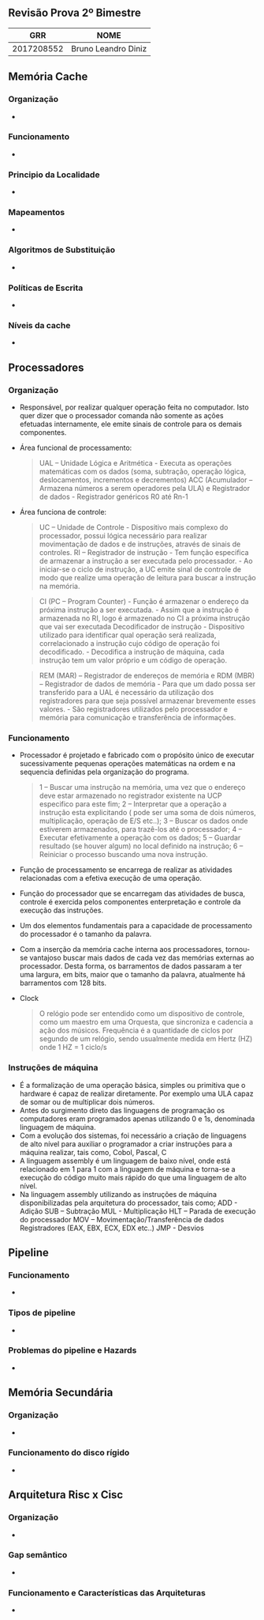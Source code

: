 ## Revisão Prova 2º Bimestre

| GRR | NOME |
| ------ | ------ |
| 2017208552 | Bruno Leandro Diniz |

## Memória Cache

### Organização
- 

### Funcionamento
- 

### Principio da Localidade
- 

### Mapeamentos
- 

### Algoritmos de Substituição
- 

### Políticas de Escrita
- 

### Níveis da cache
- 



## Processadores

### Organização
- Responsável, por realizar qualquer operação feita no computador. Isto quer dizer que o processador comanda não somente as ações efetuadas internamente, ele emite sinais de controle para os demais componentes.
- Área funcional de processamento:
    > UAL – Unidade Lógica e Aritmética
        - Executa as operações matemáticas com os dados (soma, subtração, operação lógica, deslocamentos, incrementos e decrementos)
    > ACC (Acumulador – Armazena números a serem operadores pela ULA) e Registrador de dados
        - Registrador genéricos R0 até Rn-1

- Área funciona de controle:
    > UC – Unidade de Controle
        - Dispositivo mais complexo do processador, possui lógica necessário para realizar movimentação de dados e de instruções, através de sinais de controles.
    > RI – Registrador de instrução
        - Tem função especifica de armazenar a instrução a ser executada pelo processador.
        - Ao iniciar-se o ciclo de instrução, a UC emite sinal de controle de modo que realize uma operação de leitura para buscar a instrução na memória.

    > CI (PC – Program Counter)
        - Função é armazenar o endereço da próxima instrução a ser executada.
        - Assim que a instrução é armazenada no RI, logo é armazenado no CI a próxima instrução que vai ser executada
    > Decodificador de instrução
        - Dispositivo utilizado para identificar qual operação será realizada, correlacionado a instrução cujo código de operação foi decodificado.
        - Decodifica a instrução de máquina, cada instrução tem um valor próprio e um código de operação.

    > REM (MAR) – Registrador de endereços de memória e RDM (MBR) – Registrador de dados de memória
        - Para que um dado possa ser transferido para a UAL é necessário da utilização dos registradores para que seja possível armazenar brevemente esses valores.
        - São registradores utilizados pelo processador e memória para comunicação e transferência de informações.

### Funcionamento
- Processador é projetado e fabricado com o propósito único de executar sucessivamente pequenas operações matemáticas na ordem e na sequencia definidas pela organização do programa.
    > 1 – Buscar uma instrução na memória, uma vez que o endereço deve estar armazenado no registrador existente na UCP especifico para este fim;
    > 2 – Interpretar que a operação a instrução esta explicitando ( pode ser uma soma de dois números, multiplicação, operação de E/S etc..);
    > 3 – Buscar os dados onde estiverem armazenados, para trazê-los até o processador;
    > 4 – Executar efetivamente a operação com os dados;
    > 5 – Guardar resultado (se houver algum) no local definido na instrução;
    > 6 – Reiniciar o processo buscando uma nova instrução.

- Função de processamento se encarrega de realizar as atividades relacionadas com a efetiva execução de uma operação.

- Função do processador que se encarregam das atividades de busca, controle é exercida pelos componentes enterpretação e controle da execução das instruções.

- Um dos elementos fundamentais para a capacidade de processamento do processador é o tamanho da palavra.

- Com a inserção da memória cache interna aos processadores, tornou-se vantajoso buscar mais dados de cada vez das memórias externas ao processador. Desta forma, os barramentos de dados passaram a ter uma largura, em bits, maior que o tamanho da palavra, atualmente há barramentos com 128 bits.

- Clock
    > O relógio pode ser entendido como um dispositivo de controle, como um maestro em uma Orquesta, que sincroniza e cadencia a ação dos músicos.
    > Frequência é a quantidade de ciclos por segundo de um relógio, sendo usualmente medida em Hertz (HZ) onde 1 HZ = 1 ciclo/s

### Instruções de máquina
- É a formalização de uma operação básica, simples ou primitiva que o hardware é capaz de realizar diretamente.
Por exemplo uma ULA capaz de somar ou de multiplicar dois números.
- Antes do surgimento direto das linguagens de programação os computadores eram programados apenas utilizando 0 e 1s, denominada linguagem de máquina.
- Com a evolução dos sistemas, foi necessário a criação de linguagens de alto nível para auxiliar o programador a criar instruções para a máquina realizar, tais como, Cobol, Pascal, C
- A linguagem assembly é um linguagem de baixo nível, onde está relacionado em 1 para 1 com a linguagem de máquina e torna-se a execução do código muito mais rápido do que uma linguagem de alto nível.
- Na linguagem assembly utilizando as instruções de máquina disponibilizadas pela arquitetura do processador, tais como;
ADD - Adição
SUB – Subtração
MUL - Multiplicação
HLT – Parada de execução do processador
MOV – Movimentação/Transferência de dados
Registradores (EAX, EBX, ECX, EDX etc..)
JMP - Desvios



## Pipeline

### Funcionamento
- 

### Tipos de pipeline 
- 

### Problemas do pipeline e Hazards
- 


## Memória Secundária

### Organização
- 

### Funcionamento do disco rígido
- 


## Arquitetura Risc x Cisc

### Organização
- 

### Gap semântico
- 

### Funcionamento e Características das Arquiteturas
- 